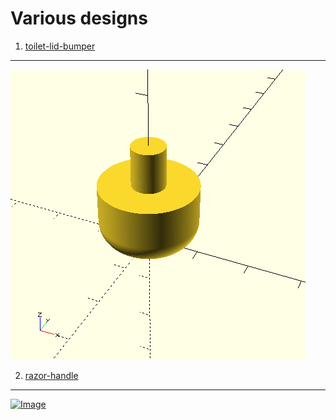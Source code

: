Various designs
===============

1. [toilet-lid-bumper](toilet-lid-bumper/)
--------
[![Image](toilet-lid-bumper/img/toilet-lid-bumper.png)](toilet-lid-bumper/)

2. [razor-handle](razor-handle/)
--------
[![Image](razor-handle/img/razor-handle.png)](razor-handle/)

